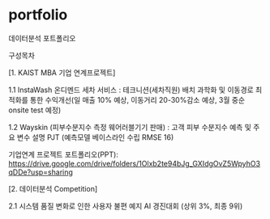 # portfolio
데이터분석 포트폴리오

구성목차

[1. KAIST MBA 기업 연계프로젝트]

1.1 InstaWash 온디멘드 세차 서비스 : 테크니션(세차직원) 배치 과학화 및 이동경로 최적화를 통한 수익개선(일 매출 10% 예상, 이동거리 20-30%감소 예상, 3월 중순 onsite test 예정) 

1.2 Wayskin (피부수분지수 측정 웨어러블기기 판매) : 고객 피부 수분지수 예측 및 주요 변수 설명 PJT (예측모델 베이스라인 수립 RMSE 16)  

기업연계 프로젝트 포트폴리오(PPT): https://drive.google.com/drive/folders/1Olxb2te94bJg_GXIdgOvZ5WpyhO3qDDe?usp=sharing

[2. 데이터분석 Competition] 

2.1 시스템 품질 변화로 인한 사용자 불편 예지 AI 경진대회 (상위 3%, 최종 9위) 




